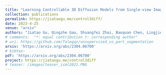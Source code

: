 ```yaml
---
title: "Learning Controllable 3D Diffusion Models from Single-view Images"
collection: publications
permalink: https://jiataogu.me/control3diff/
date: 2023-4-25
venue: "arxiv"
authors: "Jiatao Gu, Qingzhe Gao, Shuangfei Zhai, Baoquan Chen, Lingjie Liu, Josh Susskind"
# comments:  "*: equal contribution †: corresponding author"
# uri: https://github.com/Talegqz/unsupervised_co_part_segmentation
arxiv: 'https://arxiv.org/abs/2304.06700'
# bibtex: 
pdf: 'https://arxiv.org/abs/2304.06700'
project: https://jiataogu.me/control3diff
# teaser: /images/teaser_icml2021.PNG
---
```

<!-- coming soon! -->
